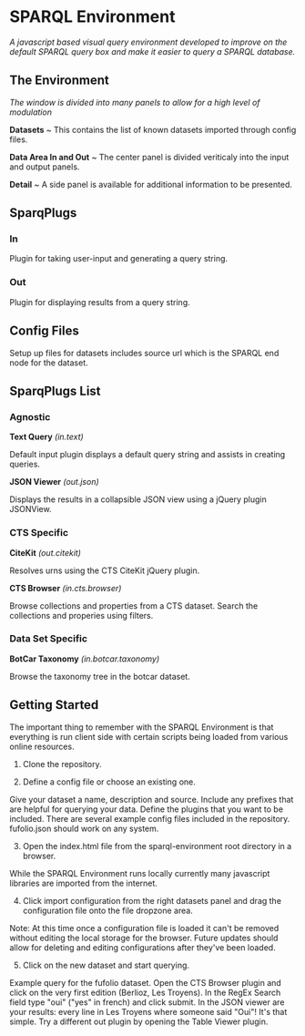 # SPARQL Environment

*A javascript based visual query environment developed to improve on the default SPARQL query box and make it easier to query a SPARQL database.*

## The Environment

*The window is divided into many panels to allow for a high level of modulation*

**Datasets** ~ This contains the list of known datasets imported through config files.

**Data Area In and Out** ~ The center panel is divided veriticaly into the input and output panels.

**Detail** ~ A side panel is available for additional information to be presented.

## SparqPlugs

### In

Plugin for taking user-input and generating a query string.

### Out

Plugin for displaying results from a query string.

## Config Files

Setup up files for datasets includes source url which is the SPARQL end node for the dataset. 

## SparqPlugs List

### Agnostic

**Text Query** *(in.text)*

Default input plugin displays a default query string and assists in creating queries.

**JSON Viewer** *(out.json)*

Displays the results in a collapsible JSON view using a jQuery plugin JSONView.

### CTS Specific

**CiteKit** *(out.citekit)*

Resolves urns using the CTS CiteKit jQuery plugin.

**CTS Browser** *(in.cts.browser)*

Browse collections and properties from a CTS dataset. Search the collections and properies using filters.

### Data Set Specific

**BotCar Taxonomy** *(in.botcar.taxonomy)*

Browse the taxonomy tree in the botcar dataset.


## Getting Started

The important thing to remember with the SPARQL Environment is that everything is run client side with certain scripts being loaded from various online resources.

1. Clone the repository.

2. Define a config file or choose an existing one.

Give your dataset a name, description and source. Include any prefixes that are helpful for querying your data. Define the plugins that you want to be included. There are several example config files included in the repository. fufolio.json should work on any system.

3. Open the index.html file from the sparql-environment root directory in a browser.

While the SPARQL Environment runs locally currently many javascript libraries are imported from the internet.

4. Click import configuration from the right datasets panel and drag the configuration file onto the file dropzone area.

Note: At this time once a configuration file is loaded it can't be removed without editing the local storage for the browser. Future updates should allow for deleting and editing configurations after they've been loaded.

5. Click on the new dataset and start querying.

Example query for the fufolio dataset. Open the CTS Browser plugin and click on the very first edition (Berlioz, Les Troyens). In the RegEx Search field type "oui" ("yes" in french) and click submit. In the JSON viewer are your results: every line in Les Troyens where someone said "Oui"! It's that simple. Try a different out plugin by opening the Table Viewer plugin.